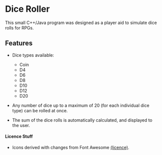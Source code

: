 # Dice Roller

This small C++/Java program was designed as a player aid to simulate dice rolls for RPGs.

## Features

* Dice types available:
  * Coin
  * D4
  * D6
  * D8
  * D10
  * D12
  * D20

* Any number of dice up to a maximum of 20 (for each individual dice type) can be rolled at once.

* The sum of the dice rolls is automatically calculated, and displayed to the user.

#### Licence Stuff

* Icons derived with changes from Font Awesome [(licence)](https://fontawesome.com/license/free).

